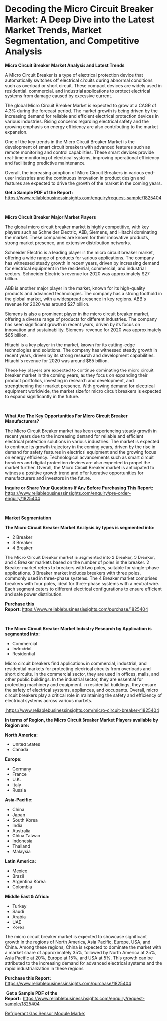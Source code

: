 <p><h1>Decoding the Micro Circuit Breaker Market: A Deep Dive into the Latest Market Trends, Market Segmentation, and Competitive Analysis</h1></p><p><strong>Micro Circuit Breaker Market Analysis and Latest Trends</strong></p>
<p><p>A Micro Circuit Breaker is a type of electrical protection device that automatically switches off electrical circuits during abnormal conditions such as overload or short circuit. These compact devices are widely used in residential, commercial, and industrial applications to protect electrical systems from damage caused by excessive current.</p><p>The global Micro Circuit Breaker Market is expected to grow at a CAGR of 4.3% during the forecast period. The market growth is being driven by the increasing demand for reliable and efficient electrical protection devices in various industries. Rising concerns regarding electrical safety and the growing emphasis on energy efficiency are also contributing to the market expansion.</p><p>One of the key trends in the Micro Circuit Breaker Market is the development of smart circuit breakers with advanced features such as remote monitoring and control capabilities. These smart devices provide real-time monitoring of electrical systems, improving operational efficiency and facilitating predictive maintenance.</p><p>Overall, the increasing adoption of Micro Circuit Breakers in various end-user industries and the continuous innovation in product design and features are expected to drive the growth of the market in the coming years.</p></p>
<p><strong>Get a Sample PDF of the Report:&nbsp;</strong> <a href="https://www.reliablebusinessinsights.com/enquiry/request-sample/1825404">https://www.reliablebusinessinsights.com/enquiry/request-sample/1825404</a></p>
<p>&nbsp;</p>
<p><strong>Micro Circuit Breaker Major Market Players</strong></p>
<p><p>The global micro circuit breaker market is highly competitive, with key players such as Schneider Electric, ABB, Siemens, and Hitachi dominating the market. These companies are known for their innovative products, strong market presence, and extensive distribution networks.</p><p>Schneider Electric is a leading player in the micro circuit breaker market, offering a wide range of products for various applications. The company has witnessed steady growth in recent years, driven by increasing demand for electrical equipment in the residential, commercial, and industrial sectors. Schneider Electric's revenue for 2020 was approximately $27 billion.</p><p>ABB is another major player in the market, known for its high-quality products and advanced technologies. The company has a strong foothold in the global market, with a widespread presence in key regions. ABB's revenue for 2020 was around $27 billion.</p><p>Siemens is also a prominent player in the micro circuit breaker market, offering a diverse range of products for different industries. The company has seen significant growth in recent years, driven by its focus on innovation and sustainability. Siemens' revenue for 2020 was approximately $65 billion.</p><p>Hitachi is a key player in the market, known for its cutting-edge technologies and solutions. The company has witnessed steady growth in recent years, driven by its strong research and development capabilities. Hitachi's revenue for 2020 was around $85 billion.</p><p>These key players are expected to continue dominating the micro circuit breaker market in the coming years, as they focus on expanding their product portfolios, investing in research and development, and strengthening their market presence. With growing demand for electrical equipment worldwide, the market size for micro circuit breakers is expected to expand significantly in the future.</p></p>
<p>&nbsp;</p>
<p><strong>What Are The Key Opportunities For Micro Circuit Breaker Manufacturers?</strong></p>
<p><p>The Micro Circuit Breaker market has been experiencing steady growth in recent years due to the increasing demand for reliable and efficient electrical protection solutions in various industries. The market is expected to continue its growth trajectory in the coming years, driven by the rise in demand for safety features in electrical equipment and the growing focus on energy efficiency. Technological advancements such as smart circuit breakers and digital protection devices are also expected to propel the market further. Overall, the Micro Circuit Breaker market is anticipated to witness a positive growth trend and offer lucrative opportunities for manufacturers and investors in the future.</p></p>
<p><strong>Inquire or Share Your Questions If Any Before Purchasing This Report:</strong> <a href="https://www.reliablebusinessinsights.com/enquiry/pre-order-enquiry/1825404">https://www.reliablebusinessinsights.com/enquiry/pre-order-enquiry/1825404</a></p>
<p>&nbsp;</p>
<p><strong>Market Segmentation</strong></p>
<p><strong>The Micro Circuit Breaker Market Analysis by types is segmented into:</strong></p>
<p><ul><li>2 Breaker</li><li>3 Breaker</li><li>4 Breaker</li></ul></p>
<p><p>The Micro Circuit Breaker market is segmented into 2 Breaker, 3 Breaker, and 4 Breaker markets based on the number of poles in the breaker. 2 Breaker market refers to breakers with two poles, suitable for single-phase applications. 3 Breaker market includes breakers with three poles, commonly used in three-phase systems. The 4 Breaker market comprises breakers with four poles, ideal for three-phase systems with a neutral wire. Each segment caters to different electrical configurations to ensure efficient and safe power distribution.</p></p>
<p><strong>Purchase this Report:&nbsp;</strong><a href="https://www.reliablebusinessinsights.com/purchase/1825404">https://www.reliablebusinessinsights.com/purchase/1825404</a></p>
<p>&nbsp;</p>
<p><strong>The Micro Circuit Breaker Market Industry Research by Application is segmented into:</strong></p>
<p><ul><li>Commercial</li><li>Industrial</li><li>Residential</li></ul></p>
<p><p>Micro circuit breakers find applications in commercial, industrial, and residential markets for protecting electrical circuits from overloads and short circuits. In the commercial sector, they are used in offices, malls, and other public buildings. In the industrial sector, they are essential for protecting machinery and equipment. In residential buildings, they ensure the safety of electrical systems, appliances, and occupants. Overall, micro circuit breakers play a critical role in maintaining the safety and efficiency of electrical systems across various markets.</p></p>
<p><a href="https://www.reliablebusinessinsights.com/micro-circuit-breaker-r1825404">&nbsp;https://www.reliablebusinessinsights.com/micro-circuit-breaker-r1825404</a></p>
<p><strong>In terms of Region, the Micro Circuit Breaker Market Players available by Region are:</strong></p>
<p>
    <p> <strong> North America: </strong>
        <ul>
            <li>United States</li>
            <li>Canada</li>
        </ul>
        </p> 
    <p> <strong> Europe: </strong>
        <ul>
            <li>Germany</li>
            <li>France</li>
            <li>U.K.</li>
            <li>Italy</li>
            <li>Russia</li>
        </ul>
        </p> 
    <p> <strong> Asia-Pacific: </strong>
        <ul>
            <li>China</li>
            <li>Japan</li>
            <li>South Korea</li>
            <li>India</li>
            <li>Australia</li>
            <li>China Taiwan</li>
            <li>Indonesia</li>
            <li>Thailand</li>
            <li>Malaysia</li>
        </ul>
        </p> 
    <p> <strong> Latin America: </strong>
        <ul>
            <li>Mexico</li>
            <li>Brazil</li>
            <li>Argentina Korea</li>
            <li>Colombia</li>
        </ul>
        </p> 
    <p> <strong> Middle East & Africa: </strong>
        <ul>
            <li>Turkey</li>
            <li>Saudi</li>
            <li>Arabia</li>
            <li>UAE</li>
            <li>Korea</li>
        </ul>
    </p>
    </p>
<p><p>The micro circuit breaker market is expected to showcase significant growth in the regions of North America, Asia Pacific, Europe, USA, and China. Among these regions, China is expected to dominate the market with a market share of approximately 35%, followed by North America at 25%, Asia Pacific at 20%, Europe at 15%, and USA at 5%. This growth can be attributed to the increasing demand for advanced electrical systems and the rapid industrialization in these regions.</p></p>
<p><strong>Purchase this Report: </strong><a href="https://www.reliablebusinessinsights.com/purchase/1825404">https://www.reliablebusinessinsights.com/purchase/1825404</a></p>
<p>&nbsp;<strong>Get a Sample PDF of the Report:&nbsp;&nbsp;</strong><a href="https://www.reliablebusinessinsights.com/enquiry/request-sample/1825404">https://www.reliablebusinessinsights.com/enquiry/request-sample/1825404</a></p>
<p><strong></strong></p>
<p><p><a href="https://github.com/angelajermaine/Market-Research-Report-List-4/blob/main/refrigerant-gas-sensor-module-market.md">Refrigerant Gas Sensor Module Market</a></p></p>